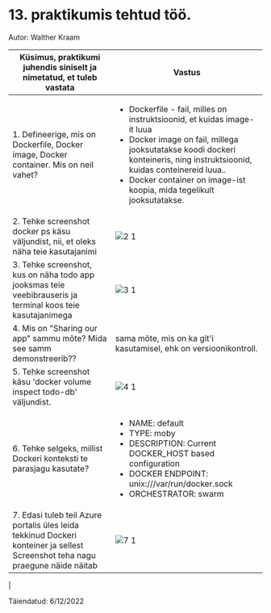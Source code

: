 # 13. praktikumis tehtud töö.

Autor: Walther Kraam

|Küsimus, praktikumi juhendis siniselt ja nimetatud, et tuleb vastata|Vastus|
|---|---|
|1. Defineerige, mis on Dockerfile, Docker image, Docker container. Mis on neil vahet?|<ul><li>Dockerfile - fail, milles on instruktsioonid, et kuidas image-it luua <li>Docker image on fail, millega jooksutatakse koodi dockeri konteineris, ning instruktsioonid, kuidas conteinereid luua..<li>Docker container on image-ist koopia, mida tegelikult jooksutatakse. </ul>|
|2. Tehke screenshot docker ps käsu väljundist, nii, et oleks näha teie kasutajanimi|![2 1](https://user-images.githubusercontent.com/75208899/206008005-d699c50e-bbca-4533-9aca-161f2678141e.png)|
|3. Tehke screenshot, kus on näha todo app jooksmas teie veebibrauseris ja terminal koos teie kasutajanimega|![3 1](https://user-images.githubusercontent.com/75208899/206020124-cb66bdf4-e306-4eb1-9952-1d02f6268b12.png)|
|4. Mis on "Sharing our app" sammu mõte? Mida see samm demonstreerib??|sama mõte, mis on ka git'i kasutamisel, ehk on versioonikontroll.|
|5. Tehke screenshot käsu 'docker volume inspect todo-db' väljundist.|![4 1](https://user-images.githubusercontent.com/75208899/206020494-682d704e-ca00-4ad3-9c55-fb9ff96e9cad.png)|
|6. Tehke selgeks, millist Dockeri konteksti te parasjagu kasutate?|<ul><li>NAME: default<li>TYPE:  moby<li>DESCRIPTION: Current DOCKER_HOST based configuration<li>DOCKER ENDPOINT: unix:///var/run/docker.sock<li>ORCHESTRATOR: swarm</ul>|
|7. Edasi tuleb teil Azure portalis üles leida tekkinud Dockeri konteiner ja sellest Screenshot teha nagu praegune näide näitab|![7 1](https://user-images.githubusercontent.com/75208899/206244725-3054a6f8-bb6b-4bbb-9c00-7cc31ce932f7.png)
|

Täiendatud: 6/12/2022
